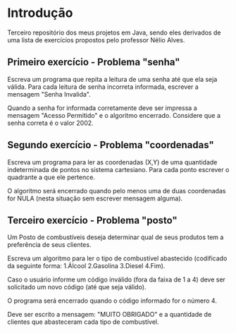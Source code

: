 # Introdução 

Terceiro repositório dos meus projetos em Java, sendo eles derivados de uma lista de exercícios propostos pelo professor Nélio Alves. 

## Primeiro exercício - Problema "senha"
Escreva um programa que repita a leitura de uma senha até que ela seja válida. Para cada leitura de senha
incorreta informada, escrever a mensagem "Senha Invalida". 

Quando a senha for informada corretamente deve ser impressa a mensagem "Acesso Permitido" e o algoritmo encerrado. Considere que a senha correta é o valor 2002.

## Segundo exercício - Problema "coordenadas"

Escreva um programa para ler as coordenadas (X,Y) de uma quantidade indeterminada de pontos no sistema
cartesiano. Para cada ponto escrever o quadrante a que ele pertence. 

O algoritmo será encerrado quando pelo
menos uma de duas coordenadas for NULA (nesta situação sem escrever mensagem alguma).

## Terceiro exercício - Problema "posto"

Um Posto de combustíveis deseja determinar qual de seus produtos tem a preferência de seus clientes. 

Escreva um algoritmo para ler o tipo de combustível abastecido (codificado da seguinte forma: 1.Álcool 2.Gasolina 3.Diesel 4.Fim). 

Caso o usuário informe um código inválido (fora da faixa de 1 a 4) deve ser solicitado um novo código (até
que seja válido). 

O programa será encerrado quando o código informado for o número 4. 

Deve ser escrito a mensagem: "MUITO OBRIGADO" e a quantidade de clientes que abasteceram cada tipo de combustível.


